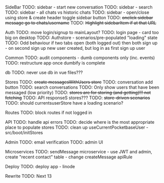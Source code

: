 SideBar
TODO: sidebar - start new conversation
TODO: sidebar - search
TODO: sidebar - all chats vs historic chats
TODO: sidebar - open/close using store & create header toggle sidebar button
TODO: ~~onclick sidebar message go to chats/username~~
TODO: ~~Highlight sidebarItem if at that URL~~

Auth
TODO: move login/signup to mainLayout?
TODO: login page - card too big on desktop
TODO: Authstore - scenarios/pre-populated "loading" state
TODO: Odd behaviour if two tabs open (both logged out) then both sign up - on second sign up new user created, but log in as first sign up user

Common
TODO: audit components - dumb components only (inc. events)
TODO: restructure app once dumbify is complete

db
TODO: never use db in vue files???

Stores
TODO: ~~create messagesWithUsers store~~
TODO: conversation add button
TODO: search conversations
TODO: Only show users that have been messaged (low priority)
TODO: ~~stores are for storing (and getting)!!! not fetching~~
TODO: API responseS stores???
TODO: ~~store-driven scenarios~~
TODO: should currentsuserStore have a loading scenario?

Routes
TODO: block routes if not logged in

API
TODO: handle api errors
TODO: decide where is the most appropriate place to populate stores
TODO: clean up useCurrentPocketbaseUser - src/boot/initStores

Admin
TODO: email verification
TODO: admin UI

Microservices
TODO: sendMessage microservice - use JWT and admin, create "recent contact" table - change createMessage apiRule

Deploy
TODO: deploy app - linode

Rewrite
TODO: Next 13
